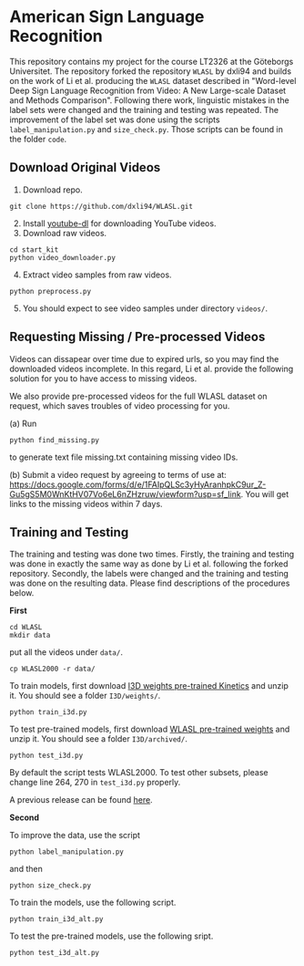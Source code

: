American Sign Language Recognition
============================================================================================

This repository contains my project for the course LT2326 at the Göteborgs Universitet. The repository forked the repository `WLASL` by dxli94 and builds on the work of Li et al. producing the `WLASL` dataset described in "Word-level Deep Sign Language Recognition from Video: A New Large-scale Dataset and Methods Comparison". Following there work, linguistic mistakes in the label sets were changed and the training and testing was repeated. The improvement of the label set was done using the scripts `label_manipulation.py` and `size_check.py`. Those scripts can be found in the folder `code`.

Download Original Videos
-----------------
1. Download repo.
```
git clone https://github.com/dxli94/WLASL.git
```

2. Install [youtube-dl](https://github.com/ytdl-org/youtube-dl) for downloading YouTube videos.
3. Download raw videos.
```
cd start_kit
python video_downloader.py
```
4. Extract video samples from raw videos.
```
python preprocess.py
```
5. You should expect to see video samples under directory ```videos/```.

Requesting Missing / Pre-processed Videos
-----------------

Videos can dissapear over time due to expired urls, so you may find the downloaded videos incomplete. In this regard, Li et al. provide the following solution for you to have access to missing videos.

We also provide pre-processed videos for the full WLASL dataset on request, which saves troubles of video processing for you.

 (a) Run
```
python find_missing.py
```
to generate text file missing.txt containing missing video IDs.

 (b)  Submit a video request by agreeing to terms of use at:  https://docs.google.com/forms/d/e/1FAIpQLSc3yHyAranhpkC9ur_Z-Gu5gS5M0WnKtHV07Vo6eL6nZHzruw/viewform?usp=sf_link. You will get links to the missing videos within 7 days.


Training and Testing
---------------
The training and testing was done two times. Firstly, the training and testing was done in exactly the same way as done by Li et al. following the forked repository. Secondly, the labels were changed and the training and testing was done on the resulting data. Please find descriptions of the procedures below.

**First**


```
cd WLASL
mkdir data
```
put all the videos under ```data/```.
```
cp WLASL2000 -r data/
```
To train models, first download [I3D weights pre-trained Kinetics](https://drive.google.com/file/d/1JgTRHGBRCHyHRT_rAF0fOjnfiFefXkEd/view?usp=sharing) and unzip it. You should see a folder ```I3D/weights/```.

```
python train_i3d.py
```
To test pre-trained models, first download [WLASL pre-trained weights](https://drive.google.com/file/d/1jALimVOB69ifYkeT0Pe297S1z4U3jC48/view?usp=sharing) and unzip it. You should see a folder ```I3D/archived/```.

```
python test_i3d.py
```
By default the script tests WLASL2000. To test other subsets, please change line 264, 270 in ```test_i3d.py``` properly.

A previous release can be found [here](https://drive.google.com/file/d/1vktQxvRHNS9psOQVKx5-dsERlmiYFRXC/view).

**Second**

To improve the data, use the script
```
python label_manipulation.py
```
and then
```
python size_check.py
```

To train the models, use the following script.
```
python train_i3d_alt.py
```
To test the pre-trained models, use the following sript.
```
python test_i3d_alt.py
```
